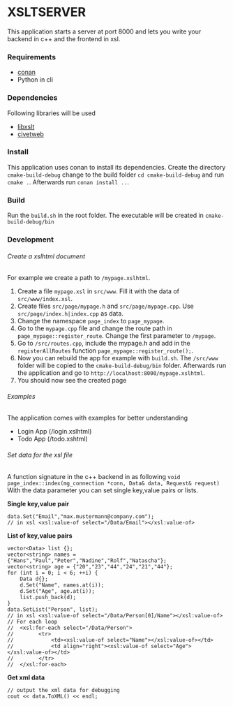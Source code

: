 # XSLTSERVER

This application starts a server at port 8000 and lets you write your backend
in c++ and the frontend in xsl.

### Requirements

- [conan](https://docs.conan.io/en/latest/installation.html)
- Python in cli

### Dependencies

Following libraries will be used
- [libxslt](http://xmlsoft.org/XSLT/)
- [civetweb](https://github.com/civetweb/civetweb)

### Install

This application uses conan to install its dependencies.
Create the directory ```cmake-build-debug``` change to the build folder ```cd cmake-build-debug``` and run ```cmake .```. Afterwards run ```conan install ..```.

### Build
Run the ```build.sh``` in the root folder. The executable will be created in ```cmake-build-debug/bin```

### Development

###### Create a xslhtml document

For example we create a path to ```/mypage.xslhtml```.
1. Create a file ```mypage.xsl``` in ```src/www```. Fill it with the data of ```src/www/index.xsl```.
2. Create files ```src/page/mypage.h``` and ```src/page/mypage.cpp```. Use ```src/page/index.h|index.cpp``` as data.
3. Change the namespace ```page_index``` to ```page_mypage```.
4. Go to the ```mypage.cpp``` file and change the route path in ```page_mypage::register_route```. Change the first parameter to ```/mypage```.
5. Go to ```/src/routes.cpp```, include the mypage.h and add in the ```registerAllRoutes``` function ```page_mypage::register_route();```.
6. Now you can rebuild the app for example with ```build.sh```. The ```/src/www``` folder will be copied to the ```cmake-build-debug/bin``` folder. Afterwards run the application and go to ```http://localhost:8000/mypage.xslhtml```.
7. You should now see the created page

###### Examples

The application comes with examples for better understanding
- Login App (/login.xslhtml)
- Todo App (/todo.xshtml)

###### Set data for the xsl file

A function signature in the c++ backend in as following ```void page_index::index(mg_connection *conn, Data& data, Request& request)```
With the data parameter you can set single key,value pairs or lists.

**Single key,value pair**
```
data.Set("Email","max.mustermann@company.com");
// in xsl <xsl:value-of select="/Data/Email"></xsl:value-of>
```

**List of key,value pairs**
```
vector<Data> list {};
vector<string> names = {"Hans","Paul","Peter","Nadine","Rolf","Natascha"};
vector<string> age = {"20","23","44","24","21","44"};
for (int i = 0; i < 6; ++i) {
    Data d{};
    d.Set("Name", names.at(i));
    d.Set("Age", age.at(i));
    list.push_back(d);
}
data.SetList("Person", list);
// in xsl <xsl:value-of select="/Data/Person[0]/Name"></xsl:value-of>
// For each loop
//  <xsl:for-each select="/Data/Person">
//        <tr>
//            <td><xsl:value-of select="Name"></xsl:value-of></td>
//            <td align="right"><xsl:value-of select="Age"></xsl:value-of></td>
//        </tr>
//  </xsl:for-each>
```

**Get xml data**
```
// output the xml data for debugging
cout << data.ToXML() << endl;
```